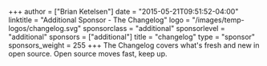 +++
author = ["Brian Ketelsen"]
date = "2015-05-21T09:51:52-04:00"
linktitle = "Additional Sponsor - The Changelog"
logo = "/images/temp-logos/changelog.svg"
sponsorclass = "additional"
sponsorlevel = "additional"
sponsors = ["additional"]
title = "changelog"
type = "sponsor"
sponsors_weight = 255
+++
The Changelog covers what's fresh and new in open source.  Open source moves fast, keep up.
